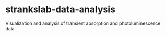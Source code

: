 # strankslab-data-analysis
 Visualization and analysis of transient absorption and photoluminescence data

